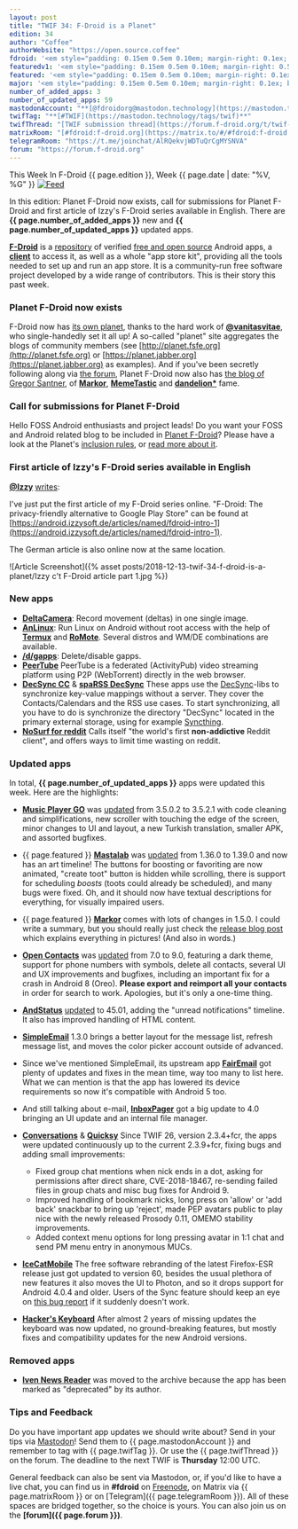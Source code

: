 ```yaml
---
layout: post
title: "TWIF 34: F-Droid is a Planet"
edition: 34
author: "Coffee"
authorWebsite: "https://open.source.coffee"
fdroid: '<em style="padding: 0.15em 0.5em 0.10em; margin-right: 0.1ex; border-style: solid; border-width: medium; border-radius: 1em; color: #0d47a1; font-style: normal; font-weight: bold;">F-Droid</em>'
featuredv1: '<em style="padding: 0.15em 0.5em 0.10em; margin-right: 0.5ex; box-shadow: 0.1em 0.05em 0.1em rgba(0, 0, 0, 0.3); border-radius: 1em; color: black; background: linear-gradient(orange, yellow);">Featured</em>'
featured: '<em style="padding: 0.15em 0.5em 0.10em; margin-right: 0.1ex; border-style: solid; border-width: medium; border-radius: 1em; color: orange; font-style: normal; font-weight: bold;">Featured</em>'
major: '<em style="padding: 0.15em 0.5em 0.10em; margin-right: 0.1ex; border-style: solid; border-width: medium; border-radius: 1em; color: #8ab000; font-style: normal; font-weight: bold;">Major</em>'
number_of_added_apps: 3
number_of_updated_apps: 59
mastodonAccount: "**[@fdroidorg@mastodon.technology](https://mastodon.technology/@fdroidorg)**"
twifTag: "**[#TWIF](https://mastodon.technology/tags/twif)**"
twifThread: "[TWIF submission thread](https://forum.f-droid.org/t/twif-submission-thread)"
matrixRoom: "[#fdroid:f-droid.org](https://matrix.to/#/#fdroid:f-droid.org)"
telegramRoom: "https://t.me/joinchat/AlRQekvjWDTuQrCgMYSNVA"
forum: "https://forum.f-droid.org"
---
```


This Week In F-Droid {{ page.edition }}, Week {{ page.date | date: "%V, %G" }} <a href="{{ site.baseurl }}/feed.xml"><img src="{% asset Feed-icon-16x16.png %}" alt="Feed"></a>

In this edition: Planet F-Droid now exists, call for submissions for Planet F-Droid and first article of Izzy's F-Droid series available in English.
There are **{{ page.number_of_added_apps }}** new and **{{ page.number_of_updated_apps }}** updated apps.

<!--more-->

**[F-Droid](https://f-droid.org/)** is a [repository](https://f-droid.org/packages/) of verified [free and open source](https://en.wikipedia.org/wiki/Free_and_open-source_software) Android apps, a **[client](https://f-droid.org/app/org.fdroid.fdroid)** to access it, as well as a whole "app store kit", providing all the tools needed to set up and run an app store. It is a community-run free software project developed by a wide range of contributors. This is their story this past week.

### Planet F-Droid now exists

F-Droid now has [its own planet](https://fdroid.gitlab.io/planet/), thanks to the hard work of **[@vanitasvitae](https://gitlab.com/vanitasvitae)**, who single-handedly set it all up! A so-called "planet" site aggregates the blogs of community members (see [http://planet.fsfe.org](http://planet.fsfe.org) or [https://planet.jabber.org](https://planet.jabber.org) as examples). And if you've been secretly following along via [the forum](https://forum.f-droid.org/t/planet-f-droid-org-feed-aggregator-for-android-dev-related-blogs/4481), Planet F-Droid now also has [the blog of Gregor Santner](https://gsantner.net/), of **[Markor](https://f-droid.org/app/net.gsantner.markor)**, **[MemeTastic](https://f-droid.org/app/io.github.gsantner.memetastic)** and **[dandelion\*](https://f-droid.org/app/com.github.dfa.diaspora_android)** fame.

### Call for submissions for Planet F-Droid

Hello FOSS Android enthusiasts and project leads! Do you want your FOSS and Android related blog to be included in [Planet F-Droid](https://fdroid.gitlab.io/planet/)? Please have a look at the Planet's [inclusion rules](https://gitlab.com/fdroid/planet/wikis/inclusion-rules), or [read more about it](https://gitlab.com/fdroid/planet/wikis/Planet-F-Droid).

### First article of Izzy's F-Droid series available in English

**[@Izzy](https://forum.f-droid.org/u/izzy)** [writes](https://mastodon.technology/users/IzzyOnDroid/statuses/101210904206926714):

I've just put the first article of my F-Droid series online. "F-Droid: The privacy-friendly alternative to Google Play Store" can be found at [https://android.izzysoft.de/articles/named/fdroid-intro-1](https://android.izzysoft.de/articles/named/fdroid-intro-1).

The German article is also online now at the same location.

![Article Screenshot]({% asset posts/2018-12-13-twif-34-f-droid-is-a-planet/Izzy c't F-Droid article part 1.jpg %})

### New apps

* **[DeltaCamera](https://f-droid.org/app/de.uwepost.android.deltacam)**: Record movement (deltas) in one single image.
* **[AnLinux](https://f-droid.org/app/exa.lnx.a)**: Run Linux on Android without root access with the help of **[Termux](https://f-droid.org/app/com.termux)** and **[RoMote](https://f-droid.org/app/wseemann.media.romote)**. Several distros and WM/DE combinations are available.
* **[/d/gapps](https://f-droid.org/app/org.droidtr.deletegapps)**: Delete/disable gapps.
* **[PeerTube](https://f-droid.org/app/net.schueller.peertube)** PeerTube is a federated (ActivityPub) video streaming platform using P2P (WebTorrent) directly in the web browser.
* **[DecSync CC](https://f-droid.org/app/org.decsync.cc)** & **[spaRSS DecSync](https://f-droid.org/app/org.decsync.sparss.floss)** These apps use the [DecSync](https://github.com/39aldo39/DecSync)-libs to synchronize key-value mappings without a server. They cover the Contacts/Calendars and the RSS use cases. To start synchronizing, all you have to do is synchronize the directory "DecSync" located in the primary external storage, using for example [Syncthing](https://f-droid.org/app/com.nutomic.syncthingandroid).
* **[NoSurf for reddit](https://f-droid.org/en/packages/com.aaronhalbert.nosurfforreddit/)** Calls itself "the world's first **non-addictive** Reddit client", and offers ways to limit time wasting on reddit.

### Updated apps

In total, **{{ page.number_of_updated_apps }}** apps were updated this week. Here are the highlights:

* **[Music Player GO](https://f-droid.org/app/com.iven.musicplayergo)** was [updated](https://github.com/enricocid/Music-Player-GO/releases) from 3.5.0.2 to 3.5.2.1 with code cleaning and simplifications, new scroller with touching the edge of the screen, minor changes to UI and layout, a new Turkish translation, smaller APK, and assorted bugfixes.

* {{ page.featured }} **[Mastalab](https://f-droid.org/app/fr.gouv.etalab.mastodon)** was [updated](https://gitlab.com/tom79/mastalab/tags) from 1.36.0 to 1.39.0 and now has an art timeline! The buttons for boosting or favoriting are now animated, "create toot" button is hidden while scrolling, there is support for scheduling _boosts_ (toots could already be scheduled), and many bugs were fixed. Oh, and it should now have textual descriptions for everything, for visually impaired users.

* {{ page.featured }} **[Markor](https://f-droid.org/app/net.gsantner.markor)** comes with lots of changes in 1.5.0. I could write a summary, but you should really just check the [release blog post](https://gsantner.net/blog/2018/12/09/markor-release-v1.5.html) which explains everything in pictures! (And also in words.)

* **[Open Contacts](https://f-droid.org/app/opencontacts.open.com.opencontacts)** was [updated](https://gitlab.com/sultanahamer/OpenContacts/blob/HEAD/CHANGELOG) from 7.0 to 9.0, featuring a dark theme, support for phone numbers with symbols, delete all contacts, several UI and UX improvements and bugfixes, including an important fix for a crash in Android 8 (Oreo). **Please export and reimport all your contacts** in order for search to work. Apologies, but it's only a one-time thing.

* **[AndStatus](https://f-droid.org/app/org.andstatus.app)** [updated](http://andstatus.org/changelog.html) to 45.01, adding the "unread notifications" timeline. It also has improved handling of HTML content.

* **[SimpleEmail](https://f-droid.org/app/org.dystopia.email)** 1.3.0 brings a better layout for the message list, refresh message list, and moves the color picker account outside of advanced.

* Since we've mentioned SimpleEmail, its upstream app **[FairEmail](https://f-droid.org/app/eu.faircode.email)** got plenty of updates and fixes in the mean time, way too many to list here. What we can mention is that the app has lowered its device requirements so now it's compatible with Android 5 too.

* And still talking about e-mail, **[InboxPager](https://f-droid.org/app/net.inbox.pager)** got a big update to 4.0 bringing an UI update and an internal file manager.

* **[Conversations](https://f-droid.org/app/eu.siacs.conversations)** & **[Quicksy](https://f-droid.org/app/im.quicksy.client)** Since TWIF 26, version 2.3.4+fcr, the apps were updated continuously up to the current 2.3.9+fcr, fixing bugs and adding small improvements:
  * Fixed group chat mentions when nick ends in a dot, asking for permissions after direct share, CVE-2018-18467, re-sending failed files in group chats and misc bug fixes for Android 9.
  * Improved handling of bookmark nicks, long press on 'allow' or 'add back' snackbar to bring up 'reject', made PEP avatars public to play nice with the newly released Prosody 0.11, OMEMO stability improvements.
  * Added context menu options for long pressing avatar in 1:1 chat and send PM menu entry in anonymous MUCs.

* **[IceCatMobile](https://f-droid.org/app/org.gnu.icecat)** The free software rebranding of the latest Firefox-ESR release just got updated to version 60, besides the usual plethora of new features it also moves the UI to Photon, and so it drops support for Android 4.0.4 and older. Users of the Sync feature should keep an eye on [this bug report](https://savannah.gnu.org/bugs/?50960) if it suddenly doesn't work.

* **[Hacker's Keyboard](https://f-droid.org/app/org.pocketworkstation.pckeyboard)** After almost 2 years of missing updates the keyboard was now updated, no ground-breaking features, but mostly fixes and compatibility updates for the new Android versions.

### Removed apps

* **[Iven News Reader](https://f-droid.org/wiki/page/com.iven.lfflfeedreader)** was moved to the archive because the app has been marked as "deprecated" by its author.

### Tips and Feedback

Do you have important app updates we should write about? Send in your tips via [Mastodon](https://joinmastodon.org)! Send them to {{ page.mastodonAccount }} and remember to tag with {{ page.twifTag }}. Or use the {{ page.twifThread }} on the forum. The deadline to the next TWIF is **Thursday** 12:00 UTC.

General feedback can also be sent via Mastodon, or, if you'd like to have a live chat, you can find us in **#fdroid** on [Freenode](https://freenode.net), on Matrix via {{ page.matrixRoom }} or on [Telegram]({{ page.telegramRoom }}). All of these spaces are bridged together, so the choice is yours. You can also join us on the **[forum]({{ page.forum }})**.
